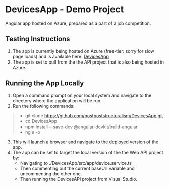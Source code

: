 # DevicesApp - Demo Project

Angular app hosted on Azure, prepared as a part of a job competition.

## Testing Instructions
1. The app is currently being hosted on Azure (free-tier: sorry for slow page loads) and is available here: [DevicesApp](https://purple-rock-0c229b210.azurestaticapps.net/)
2. The app is set to pull from the the API project that is also being hosted in Azure.

## Running the App Locally
1. Open a command prompt on your local system and navigate to the directory where the application will be run.
2. Run the following commands: 
  > - git clone https://github.com/postpoststructuralism/DevicesApp.git
  > - cd DevicesApp
  > - npm install --save-dev @angular-devkit/build-angular
  > - ng s -o
3. This will launch a browser and navigate to the deployed version of the app.
4. The app can be set to target the local version of the the Web API project by:
   - Navigating to ./DevicesApp/src/app/device.service.ts
   - Then commenting out the current baseUrl variable and uncommenting the other one.
   - Then running the DevicesAPi project from Visual Studio.
